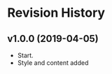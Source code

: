 Revision History
===========================================

v1.0.0 (2019-04-05)
-------------------
* Start.
* Style and content added
